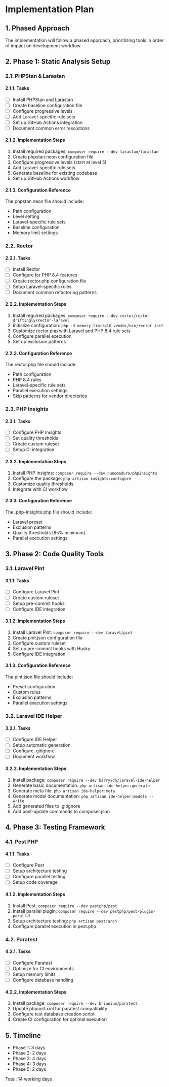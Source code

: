 # Implementation Plan

## 1. Phased Approach

The implementation will follow a phased approach, prioritizing tools in order of impact on development workflow.

## 2. Phase 1: Static Analysis Setup

### 2.1. PHPStan & Larastan

#### 2.1.1. Tasks
- [ ] Install PHPStan and Larastan
- [ ] Create baseline configuration file
- [ ] Configure progressive levels
- [ ] Add Laravel-specific rule sets
- [ ] Set up GitHub Actions integration
- [ ] Document common error resolutions

#### 2.1.2. Implementation Steps
1. Install required packages: `composer require --dev larastan/larastan`
2. Create phpstan.neon configuration file
3. Configure progressive levels (start at level 5)
4. Add Laravel-specific rule sets
5. Generate baseline for existing codebase
6. Set up GitHub Actions workflow

#### 2.1.3. Configuration Reference

The phpstan.neon file should include:
- Path configuration
- Level setting
- Laravel-specific rule sets
- Baseline configuration
- Memory limit settings

### 2.2. Rector

#### 2.2.1. Tasks
- [ ] Install Rector
- [ ] Configure for PHP 8.4 features
- [ ] Create rector.php configuration file
- [ ] Setup Laravel-specific rules
- [ ] Document common refactoring patterns

#### 2.2.2. Implementation Steps

1. Install required packages: `composer require --dev rector/rector driftingly/rector-laravel`
2. Initialize configuration: `php -d memory_limit=1G vendor/bin/rector init`
3. Customize rector.php with Laravel and PHP 8.4 rule sets
4. Configure parallel execution
5. Set up exclusion patterns

#### 2.2.3. Configuration Reference

The rector.php file should include:
- Path configuration
- PHP 8.4 rules
- Laravel-specific rule sets
- Parallel execution settings
- Skip patterns for vendor directories

### 2.3. PHP Insights

#### 2.3.1. Tasks
- [ ] Configure PHP Insights
- [ ] Set quality thresholds
- [ ] Create custom ruleset
- [ ] Setup CI integration

#### 2.3.2. Implementation Steps

1. Install PHP Insights: `composer require --dev nunomaduro/phpinsights`
2. Configure the package: `php artisan insights:configure`
3. Customize quality thresholds
4. Integrate with CI workflow

#### 2.3.3. Configuration Reference

The .php-insights.php file should include:
- Laravel preset
- Exclusion patterns
- Quality thresholds (85% minimum)
- Parallel execution settings

## 3. Phase 2: Code Quality Tools

### 3.1. Laravel Pint

#### 3.1.1. Tasks
- [ ] Configure Laravel Pint
- [ ] Create custom ruleset
- [ ] Setup pre-commit hooks
- [ ] Configure IDE integration

#### 3.1.2. Implementation Steps

1. Install Laravel Pint: `composer require --dev laravel/pint`
2. Create pint.json configuration file
3. Configure custom ruleset
4. Set up pre-commit hooks with Husky
5. Configure IDE integration

#### 3.1.3. Configuration Reference

The pint.json file should include:
- Preset configuration
- Custom rules
- Exclusion patterns
- Parallel execution settings

### 3.2. Laravel IDE Helper

#### 3.2.1. Tasks
- [ ] Configure IDE Helper
- [ ] Setup automatic generation
- [ ] Configure .gitignore
- [ ] Document workflow

#### 3.2.2. Implementation Steps

1. Install package: `composer require --dev barryvdh/laravel-ide-helper`
2. Generate basic documentation: `php artisan ide-helper:generate`
3. Generate meta file: `php artisan ide-helper:meta`
4. Generate model documentation: `php artisan ide-helper:models --write`
5. Add generated files to .gitignore
6. Add post-update commands to composer.json

## 4. Phase 3: Testing Framework

### 4.1. Pest PHP

#### 4.1.1. Tasks
- [ ] Configure Pest
- [ ] Setup architecture testing
- [ ] Configure parallel testing
- [ ] Setup code coverage

#### 4.1.2. Implementation Steps

1. Install Pest: `composer require --dev pestphp/pest`
2. Install parallel plugin: `composer require --dev pestphp/pest-plugin-parallel`
3. Setup architecture testing: `php artisan pest:arch`
4. Configure parallel execution in pest.php

### 4.2. Paratest

#### 4.2.1. Tasks
- [ ] Configure Paratest
- [ ] Optimize for CI environments
- [ ] Setup memory limits
- [ ] Configure database handling

#### 4.2.2. Implementation Steps

1. Install package: `composer require --dev brianium/paratest`
2. Update phpunit.xml for paratest compatibility
3. Configure test database creation script
4. Create CI configuration for optimal execution

## 5. Timeline

- Phase 1: 3 days
- Phase 2: 2 days
- Phase 3: 4 days
- Phase 4: 3 days
- Phase 5: 2 days

Total: 14 working days
